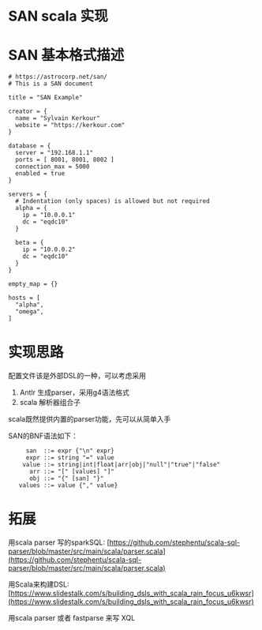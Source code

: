 # SAN scala 实现

# SAN 基本格式描述

    # https://astrocorp.net/san/
    # This is a SAN document
    
    title = "SAN Example"
    
    creator = {
      name = "Sylvain Kerkour"
      website = "https://kerkour.com"
    }
    
    database = {
      server = "192.168.1.1"
      ports = [ 8001, 8001, 8002 ]
      connection_max = 5000
      enabled = true
    }
    
    servers = {
      # Indentation (only spaces) is allowed but not required
      alpha = {
        ip = "10.0.0.1"
        dc = "eqdc10"
      }
    
      beta = {
        ip = "10.0.0.2"
        dc = "eqdc10"
      }
    }
    
    empty_map = {}
    
    hosts = [
      "alpha",
      "omega",
    ]

# 实现思路

配置文件该是外部DSL的一种，可以考虑采用

1. Antlr 生成parser，采用g4语法格式
2. scala 解析器组合子

scala既然提供内置的parser功能，先可以从简单入手

SAN的BNF语法如下：

    	 san  ::= expr {"\n" expr}
         expr ::= string "=" value
    	value ::= string|int|float|arr|obj|"null"|"true"|"false"	
    	  arr ::= "[" [values] "]"
    	  obj ::= "{" [san] "}"
       values ::= value {"," value}
    	

# 拓展

用scala parser 写的sparkSQL: [https://github.com/stephentu/scala-sql-parser/blob/master/src/main/scala/parser.scala](https://github.com/stephentu/scala-sql-parser/blob/master/src/main/scala/parser.scala)

用Scala来构建DSL: [https://www.slidestalk.com/s/building_dsls_with_scala_rain_focus_u6kwsr](https://www.slidestalk.com/s/building_dsls_with_scala_rain_focus_u6kwsr)

用scala parser 或者 fastparse 来写 XQL